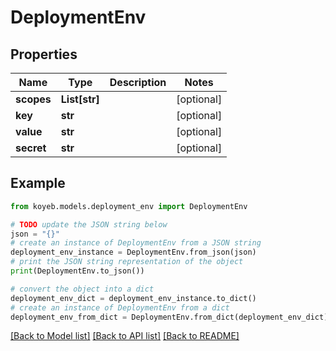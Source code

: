 # DeploymentEnv


## Properties

Name | Type | Description | Notes
------------ | ------------- | ------------- | -------------
**scopes** | **List[str]** |  | [optional] 
**key** | **str** |  | [optional] 
**value** | **str** |  | [optional] 
**secret** | **str** |  | [optional] 

## Example

```python
from koyeb.models.deployment_env import DeploymentEnv

# TODO update the JSON string below
json = "{}"
# create an instance of DeploymentEnv from a JSON string
deployment_env_instance = DeploymentEnv.from_json(json)
# print the JSON string representation of the object
print(DeploymentEnv.to_json())

# convert the object into a dict
deployment_env_dict = deployment_env_instance.to_dict()
# create an instance of DeploymentEnv from a dict
deployment_env_from_dict = DeploymentEnv.from_dict(deployment_env_dict)
```
[[Back to Model list]](../README.md#documentation-for-models) [[Back to API list]](../README.md#documentation-for-api-endpoints) [[Back to README]](../README.md)


